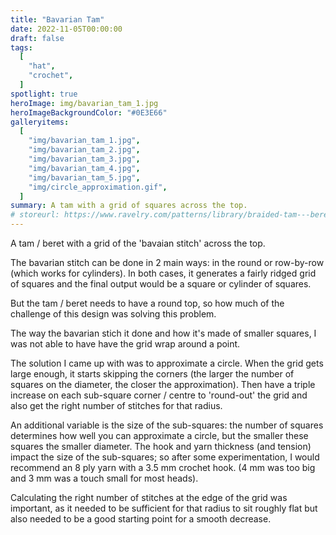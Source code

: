 ```yaml
---
title: "Bavarian Tam"
date: 2022-11-05T00:00:00
draft: false
tags:
  [
    "hat",
    "crochet",
  ]
spotlight: true
heroImage: img/bavarian_tam_1.jpg
heroImageBackgroundColor: "#0E3E66"
galleryitems:
  [
    "img/bavarian_tam_1.jpg",
    "img/bavarian_tam_2.jpg",
    "img/bavarian_tam_3.jpg",
    "img/bavarian_tam_4.jpg",
    "img/bavarian_tam_5.jpg",
    "img/circle_approximation.gif",
  ]
summary: A tam with a grid of squares across the top.
# storeurl: https://www.ravelry.com/patterns/library/braided-tam---beret
---
```


A tam / beret with a grid of the 'bavaian stitch' across the top.

The bavarian stitch can be done in 2 main ways: in the round or row-by-row (which works for cylinders).
In both cases, it generates a fairly ridged grid of squares and the final output would be a square or cylinder of squares.

But the tam / beret needs to have a round top, so how much of the challenge of this design was solving this problem.

The way the bavarian stich it done and how it's made of smaller squares, I was not able to have have the grid wrap around a point.

The solution I came up with was to approximate a circle. When the grid gets large enough, it starts skipping the corners (the larger the number of squares on the diameter, the closer the approximation).
Then have a triple increase on each sub-square corner / centre to 'round-out' the grid and also get the right number of stitches for that radius.

An additional variable is the size of the sub-squares: the number of squares determines how well you can approximate a circle, but the smaller these squares the smaller diameter.
The hook and yarn thickness (and tension) impact the size of the sub-squares; so after some experimentation, I would recommend an 8 ply yarn with a 3.5 mm crochet hook.
(4 mm was too big and 3 mm was a touch small for most heads).

Calculating the right number of stitches at the edge of the grid was important, as it needed to be sufficient for that radius to sit roughly flat but also needed to be a good starting point for a smooth decrease.
